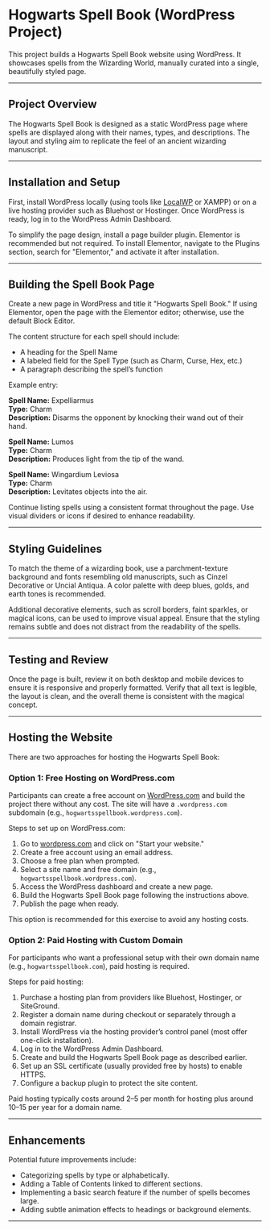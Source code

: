 # Hogwarts Spell Book (WordPress Project)

This project builds a Hogwarts Spell Book website using WordPress. It showcases spells from the Wizarding World, manually curated into a single, beautifully styled page.

---

## Project Overview

The Hogwarts Spell Book is designed as a static WordPress page where spells are displayed along with their names, types, and descriptions. The layout and styling aim to replicate the feel of an ancient wizarding manuscript.

---

## Installation and Setup

First, install WordPress locally (using tools like [LocalWP](https://localwp.com/) or XAMPP) or on a live hosting provider such as Bluehost or Hostinger. Once WordPress is ready, log in to the WordPress Admin Dashboard.

To simplify the page design, install a page builder plugin. Elementor is recommended but not required. To install Elementor, navigate to the Plugins section, search for "Elementor," and activate it after installation.

---

## Building the Spell Book Page

Create a new page in WordPress and title it "Hogwarts Spell Book." If using Elementor, open the page with the Elementor editor; otherwise, use the default Block Editor.

The content structure for each spell should include:
- A heading for the Spell Name
- A labeled field for the Spell Type (such as Charm, Curse, Hex, etc.)
- A paragraph describing the spell’s function

Example entry:

**Spell Name:** Expelliarmus  
**Type:** Charm  
**Description:** Disarms the opponent by knocking their wand out of their hand.

**Spell Name:** Lumos  
**Type:** Charm  
**Description:** Produces light from the tip of the wand.

**Spell Name:** Wingardium Leviosa  
**Type:** Charm  
**Description:** Levitates objects into the air.

Continue listing spells using a consistent format throughout the page. Use visual dividers or icons if desired to enhance readability.

---

## Styling Guidelines

To match the theme of a wizarding book, use a parchment-texture background and fonts resembling old manuscripts, such as Cinzel Decorative or Uncial Antiqua. A color palette with deep blues, golds, and earth tones is recommended.

Additional decorative elements, such as scroll borders, faint sparkles, or magical icons, can be used to improve visual appeal. Ensure that the styling remains subtle and does not distract from the readability of the spells.

---

## Testing and Review

Once the page is built, review it on both desktop and mobile devices to ensure it is responsive and properly formatted. Verify that all text is legible, the layout is clean, and the overall theme is consistent with the magical concept.

---

## Hosting the Website

There are two approaches for hosting the Hogwarts Spell Book:

### Option 1: Free Hosting on WordPress.com

Participants can create a free account on [WordPress.com](https://wordpress.com/) and build the project there without any cost. The site will have a `.wordpress.com` subdomain (e.g., `hogwartsspellbook.wordpress.com`).

Steps to set up on WordPress.com:
1. Go to [wordpress.com](https://wordpress.com/) and click on "Start your website."
2. Create a free account using an email address.
3. Choose a free plan when prompted.
4. Select a site name and free domain (e.g., `hogwartsspellbook.wordpress.com`).
5. Access the WordPress dashboard and create a new page.
6. Build the Hogwarts Spell Book page following the instructions above.
7. Publish the page when ready.

This option is recommended for this exercise to avoid any hosting costs.

### Option 2: Paid Hosting with Custom Domain

For participants who want a professional setup with their own domain name (e.g., `hogwartsspellbook.com`), paid hosting is required.

Steps for paid hosting:
1. Purchase a hosting plan from providers like Bluehost, Hostinger, or SiteGround.
2. Register a domain name during checkout or separately through a domain registrar.
3. Install WordPress via the hosting provider’s control panel (most offer one-click installation).
4. Log in to the WordPress Admin Dashboard.
5. Create and build the Hogwarts Spell Book page as described earlier.
6. Set up an SSL certificate (usually provided free by hosts) to enable HTTPS.
7. Configure a backup plugin to protect the site content.

Paid hosting typically costs around $2–$5 per month for hosting plus around $10–$15 per year for a domain name.

---

## Enhancements

Potential future improvements include:
- Categorizing spells by type or alphabetically.
- Adding a Table of Contents linked to different sections.
- Implementing a basic search feature if the number of spells becomes large.
- Adding subtle animation effects to headings or background elements.

---


